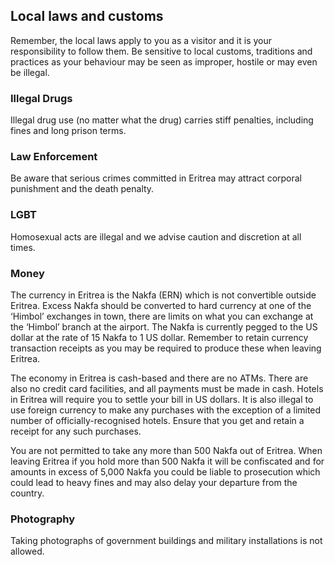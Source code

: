 ## Local laws and customs

Remember, the local laws apply to you as a visitor and it is your responsibility to follow them. Be sensitive to local customs, traditions and practices as your behaviour may be seen as improper, hostile or may even be illegal.

### **Illegal Drugs**

Illegal drug use (no matter what the drug) carries stiff penalties, including fines and long prison terms.

### **Law Enforcement**

Be aware that serious crimes committed in Eritrea may attract corporal punishment and the death penalty.

### **LGBT**

Homosexual acts are illegal and we advise caution and discretion at all times.

### **Money**

The currency in Eritrea is the Nakfa (ERN) which is not convertible outside Eritrea. Excess Nakfa should be converted to hard currency at one of the ‘Himbol’ exchanges in town, there are limits on what you can exchange at the ‘Himbol’ branch at the airport. The Nakfa is currently pegged to the US dollar at the rate of 15 Nakfa to 1 US dollar. Remember to retain currency transaction receipts as you may be required to produce these when leaving Eritrea.

The economy in Eritrea is cash-based and there are no ATMs. There are also no credit card facilities, and all payments must be made in cash. Hotels in Eritrea will require you to settle your bill in US dollars. It is also illegal to use foreign currency to make any purchases with the exception of a limited number of officially-recognised hotels. Ensure that you get and retain a receipt for any such purchases.

You are not permitted to take any more than 500 Nakfa out of Eritrea. When leaving Eritrea if you hold more than 500 Nakfa it will be confiscated and for amounts in excess of 5,000 Nakfa you could be liable to prosecution which could lead to heavy fines and may also delay your departure from the country.

### **Photography**

Taking photographs of government buildings and military installations is not allowed.